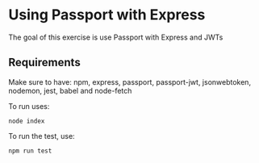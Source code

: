 # Using Passport with Express

The goal of this exercise is use Passport with Express and JWTs




## Requirements
Make sure to have:
 npm, express, passport, passport-jwt, jsonwebtoken, nodemon, jest, babel and node-fetch

To run uses:

`node index`

To run the test, use:

`npm run test`